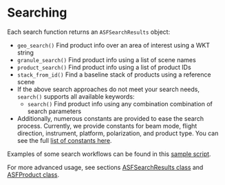 # Searching

Each search function returns an ```ASFSearchResults``` object:

- ```geo_search()``` Find product info over an area of interest using a WKT string
- ```granule_search()``` Find product info using a list of scene names
- ```product_search()``` Find product info using a list of product IDs
- ```stack_from_id()``` Find a baseline stack of products using a reference scene
- If the above search approaches do not meet your search needs, ```search()``` supports all available keywords:
    - ```search()``` Find product info using any combination combination of search parameters
- Additionally, numerous constants are provided to ease the search process. Currently, we provide constants for beam mode, flight direction, instrument, platform, polarization, and product type. You can see the full [list of constants here](https://github.com/asfadmin/Discovery-asf_search/tree/master/asf_search/constants).

Examples of some search workflows can be found in this [sample script](https://github.com/asfadmin/Discovery-asf_search/blob/master/examples/hello_world.py).

For more advanced usage, see sections [ASFSearchResults class](/asf_search/searchResults) and [ASFProduct class](/asf_search/product).
